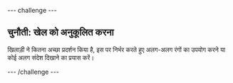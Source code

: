 \--- challenge \---

## चुनौती: खेल को अनुकूलित करना

खिलाड़ी ने कितना अच्छा प्रदर्शन किया है, इस पर निर्भर करते हुए अलग-अलग रंगों का उपयोग करने या कोई अलग संदेश दिखाने का प्रयास करें।

\--- /challenge \---